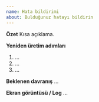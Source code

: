 ```yaml
---
name: Hata bildirimi
about: Bulduğunuz hatayı bildirin
---
```


**Özet**
Kısa açıklama.

**Yeniden üretim adımları**
1. ...
2. ...
3. ...

**Beklenen davranış**
...

**Ekran görüntüsü / Log**
...
